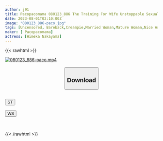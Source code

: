 ```yaml
---
author: j91
title: Pacopacomama 080123_886 The Training For Wife Unstoppable Sexual Desire of A Married Woman on Yukata Himeka Nakayama
date: 2023-08-01T02:10:00Z
image: "080123_886-paco.jpg"
tags: [Uncensored, Bareback,Creampie,Married Woman,Mature Woman,Nice Ass,Sexy Legs,Shaved,Yukata]
maker: [ Pacopacomama]
actress: [Himeka Nakayama]
---
```



{{< rawhtml >}}

<div class="video" data-videoid="9b9M9yg4qLiaxVp">
    <a href="javascript:;">
        <img src="https://my.j91.asia/posts/080123_886-paco/080123_886-paco.jpg" width="WIDTH" height="HEIGHT" alt="080123_886-paco.mp4" loading="lazy">
    </a>
</div>

<script type="text/javascript" src="https://j91.asia/asset/on-demand-st.js"></script>

<br>
  <link rel="stylesheet" href="https://j91.asia/asset/bs5.css">
  
  <center>
  <button class="btn btn-primary" type="button" data-bs-toggle="collapse" data-bs-target=".multi-collapse" aria-expanded="false" aria-controls="multiCollapseExample1 multiCollapseExample2"><h2>Download</h2></button></center>
</p>
<div class="row">
  <div class="col">
    <div class="collapse multi-collapse" id="multiCollapseExample1">
      <div class="card card-body">
	      	      <br>
<div class="buttons">  
<a href="https://streamtape.to/v/9b9M9yg4qLiaxVp"><button class="btn-hover color-3"><i class="fa fa-download"></i> ST</button></a></div>
    </div>
  </div>
</div>
  <div class="col">
    <div class="collapse multi-collapse" id="multiCollapseExample2">
      <div class="card card-body">
	      <br>
<div class="buttons">
    <a href="https://wolfstream.tv/hrxno06plqrr.html"><button class="btn-hover color-9"><i class="fa fa-download"></i> WS</button></a></div>
<br><br>
      </div>
    </div>
  </div>
</div>

{{< /rawhtml >}}